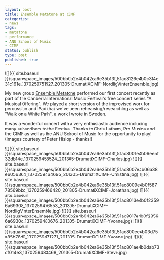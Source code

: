 ```yaml
---
layout: post
title: Ensemble Metatone at CIMF
categories:
- news
tags:
- metatone
- performance
- ANU School of Music
- CIMF
status: publish
type: post
published: true
---
```


![]({{ site.baseurl }}/squarespace_images/500bb0b2e4b042ea6e35b13f_51ac8126e4b0c3f4e31c161e_1370259751527_201305-DrumatiXCIMF-NordligVinterEnsemble.jpg)

My new group [Ensemble Metatone](/metatone) performed our first concert recently as part of the Canberra International Music Festival's free concert series "A Musical Offering". We played a short version of the improvised work for percussion and iPad that we've been rehearsing/researching as well as "Walk on a White Path", a work I wrote in Sweden.

It was a wonderful concert with a very enthusiastic audience including many subscribers to the Festival. Thanks to Chris Latham, Pro Musica and the CIMF as well as the ANU School of Music for the opportunity to play! (Images courtesy of Peter Hislop - thanks!)

![]({{ site.baseurl }}/squarespace_images/500bb0b2e4b042ea6e35b13f_51ac8001e4b06ee5f32db14e_1370259458524_201305-DrumatiXCIMF-Charles.jpg)
![]({{ site.baseurl }}/squarespace_images/500bb0b2e4b042ea6e35b13f_51ac8007e4b06a38e6056364_1370259464695_201305-DrumatiXCIMF-Christina.jpg)
![]({{ site.baseurl }}/squarespace_images/500bb0b2e4b042ea6e35b13f_51ac8009e4b0f58778569bbc_1370259466420_201305-DrumatiXCIMF-Jonathan.jpg)
![]({{ site.baseurl }}/squarespace_images/500bb0b2e4b042ea6e35b13f_51ac8013e4b0f23596a69308_1370259476553_201305-DrumatiXCIMF-NordligVinterEnsemble.jpg)
![]({{ site.baseurl }}/squarespace_images/500bb0b2e4b042ea6e35b13f_51ac8017e4b0f23596a6930d_1370259480676_201305-DrumatiXCIMF-Yvonne.jpg)
![]({{ site.baseurl }}/squarespace_images/500bb0b2e4b042ea6e35b13f_51ac800ee4b03d75a85b76d0_1370259471271_201305-DrumatiXCIMF-Yvonne.jpg)
![]({{ site.baseurl }}/squarespace_images/500bb0b2e4b042ea6e35b13f_51ac801ae4b0dab73cf014e3_1370259483468_201305-DrumatiXCIMF-Steve.jpg)
